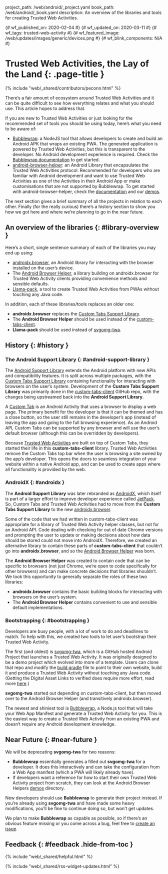 project_path: /web/android/_project.yaml
book_path: /web/android/_book.yaml
description: An overview of the libraries and tools for creating Trusted Web Activities.

{# wf_published_on: 2020-02-04 #}
{# wf_updated_on: 2020-03-11 #}
{# wf_tags: trusted-web-activity #}
{# wf_featured_image: /web/updates/images/generic/devices.png #}
{# wf_blink_components: N/A #}

# Trusted Web Activities, the Lay of the Land {: .page-title }

{% include "web/_shared/contributors/peconn.html" %}

<div class="clearfix"></div>

There’s a fair amount of ecosystem around Trusted Web Activities and it can be quite difficult to
see how everything relates and what you should use.
This article hopes to address that.

If you are new to Trusted Web Activities or just looking for the recommended set of tools you
should be using today, here’s what you need to be aware of:

* [Bubblewrap][12]: a NodeJS tool that allows developers to create and build an Android APK that
  wraps an existing PWA.
  The generated application is powered by Trusted Web Activities, but this is transparent to the
  developer. No Android development experience is required.
  Check the [Bubblewrap documentation][13] to get started.
* [android-browser-helper][8]: an Android Library that encapsulates the Trusted Web Activities
  protocol.
  Recommended for developers who are familiar with Android development and want to use Trusted Web
  Activities as one of the Activities in their Android App or make customisations that are not
  supported by Bubblewrap.
  To get started with android-browser-helper, check the [documentation][14] and our [demos][15].

The next section gives a brief summary of all the projects in relation to each other.
Finally (for the really curious) there’s a history section to show you how we got here and where
we’re planning to go in the near future.

## An overview of the libraries {: #library-overview }

Here’s a short, single sentence summary of each of the libraries you may end up using:

* [androidx.browser][7], an Android library for interacting with the browser installed on the user’s
  device.
* The [Android Browser Helper][8], a library building on androidx.browser for Trusted Web Activity
  clients providing convenience methods and sensible defaults.
* [Llama-pack][12], a tool to create Trusted Web Activities from PWAs without touching any Java
  code.

In addition, each of these libraries/tools replaces an older one:

* **androidx.browser** replaces the [Custom Tabs Support Library][2].
* The **Android Browser Helper** should be used instead of the [custom-tabs-client][3].
* **Llama-pack** should be used instead of [svgomg-twa][9].

## History {: #history }

### The Android Support Library {: #android-support-library }

The [Android Support Library][1] extends the Android platform with new APIs and compatibility
features.
It is split across multiple packages, with the [Custom Tabs Support Library][2] containing
functionality for interacting with browsers on the user’s system.
Development of the **Custom Tabs Support Library** was primarily done in the [custom-tabs-client][3]
GitHub repo, with the changes being upstreamed back into the **Android Support Library**.

A [Custom Tab][4] is an Android Activity that uses a browser to display a web page.
The primary benefit for the developer is that it can be themed and has a close button, so the user
still remains in the developer’s app (instead of leaving the app and going to the full browsing
experience).
As an Android API, Custom Tabs can be supported by any browser and will use the user’s default
browser (although this can be overridden by developers).

Because [Trusted Web Activities][14] are built on top of Custom Tabs, they started their life in
this **custom-tabs-client** library.
Trusted Web Activities remove the Custom Tabs top bar when the user is browsing a site owned by the
app’s developer.
This opens the doors to seamless integration of your website within a native Android app, and can
be used to create apps where all functionality is provided by the web.

### AndroidX {: #androidx }

The **Android Support Library** was later rebranded as [AndroidX][5], which itself is part of a
larger effort to improve developer experience called [JetPack][6].
So, Custom Tabs and Trusted Web Activities had to move from the **Custom Tabs Support Library** to
the new [androidx.browser][7].

Some of the code that we had written in custom-tabs-client was appropriate for a library of Trusted
Web Activity helper classes, but not for an Android API.
Code dealing with checking for out of date Chrome versions and prompting the user to update or
making decisions about how data should be stored could not move into AndroidX.
Therefore, we created an alternative library to contain these parts of **custom-tabs-client** that
couldn’t go into **androidx.browser**, and so the [Android Browser Helper][8] was born.

The **Android Browser Helper** was created to contain code that can be specific to browsers (not
just Chrome, we’re open to code specifically for other browsers) and can make concrete decisions
that libraries shouldn’t.
We took this opportunity to generally separate the roles of these two libraries:

* **androidx.browser** contains the basic building blocks for interacting with browsers on the
  user’s system.
* The **Android Browser Helper** contains convenient to use and sensible default implementations.

### Bootstrapping {: #bootstrapping }

Developers are busy people, with a lot of work to do and deadlines to match.
To help with this, we created two tools to let user’s bootstrap their Trusted Web Activity.

The first (and oldest) is [svgomg-twa][9], which is a GitHub hosted Android Project that launches a
Trusted Web Activity.
It was originally designed to be a demo project which evolved into more of a template.
Users can clone that repo and modify the [build.gradle][10] file to point to their own website,
build it and produce a Trusted Web Activity without touching any Java code.
(Getting the Digital Asset Links to verified does require more effort, read more [here][11].)

**svgomg-twa** started out depending on custom-tabs-client, but then moved over to the Android
Browser Helper (and transitively androidx.browser).

The newest and shiniest tool is [Bubblewrap][12], a Node.js tool that will take your Web App
Manifest and generate a Trusted Web Activity for you.
This is the easiest way to create a Trusted Web Activity from an existing PWA and doesn’t require
any Android development knowledge.

## Near Future {: #near-future }

We will be deprecating **svgomg-twa** for two reasons:

* **Bubblewrap** essentially generates a filled out **svgomg-twa** for a developer.
  It does this interactively and can take the configuration from a Web App manifest (which a PWA
  will likely already have).
* If developers want a reference for how to start their own Trusted Web Activity project from
  scratch, they can look at the Android Browser Helpers [demos][15] directory.

New developers should use **Bubblewrap** to generate their project instead.
If you’re already using **svgomg-twa** and have made some heavy modifications, you’ll be fine to
continue doing so, but won’t get updates.

We plan to make **Bubblewrap** as capable as possible, so if there’s an obvious feature missing or
you come across a bug, feel free to [create an issue][16].

## Feedback {: #feedback .hide-from-toc }

{% include "web/_shared/helpful.html" %}

{% include "web/_shared/rss-widget-updates.html" %}

[1]: https://developer.android.com/topic/libraries/support-library
[2]: https://developer.android.com/topic/libraries/support-library/packages#custom-tabs
[3]: https://github.com/GoogleChrome/custom-tabs-client
[4]: https://developer.chrome.com/multidevice/android/customtabs
[5]: https://developer.android.com/jetpack/androidx
[6]: https://developer.android.com/jetpack
[7]: https://developer.android.com/jetpack/androidx/releases/browser
[8]: https://github.com/GoogleChrome/android-browser-helper
[9]: https://github.com/GoogleChromeLabs/svgomg-twa
[10]: https://github.com/GoogleChromeLabs/svgomg-twa/blob/master/app/build.gradle
[11]: https://developers.google.com/web/updates/2019/08/twas-quickstart
[12]: https://github.com/GoogleChromeLabs/bubblewrap/
[13]: https://github.com/GoogleChromeLabs/bubblewrap/blob/master/README.md
[14]: https://developers.google.com/web/updates/2019/02/using-twa
[15]: https://github.com/GoogleChrome/android-browser-helper/tree/master/demos
[16]: https://github.com/GoogleChromeLabs/bubblewrap/issues/new